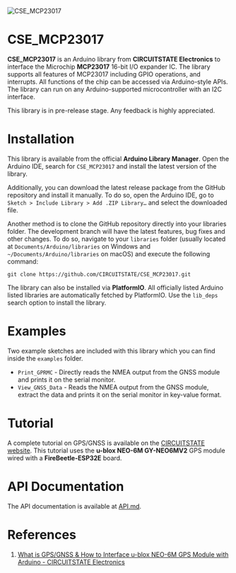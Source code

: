 
![CSE_MCP23017](https://socialify.git.ci/CIRCUITSTATE/CSE_MCP23017/image?description=1&font=KoHo&forks=1&issues=1&language=1&logo=https%3A%2F%2Fwww.circuitstate.com%2Fwp-content%2Fuploads%2F2024%2F05%2FCIRCUITSTATE-R-Emblem-20052024-2.svg&name=1&owner=1&pattern=Circuit%20Board&pulls=1&stargazers=1&theme=Auto)

# CSE_MCP23017

**CSE_MCP23017** is an Arduino library from **CIRCUITSTATE Electronics** to interface the Microchip **MCP23017** 16-bit I/O expander IC. The library supports all features of MCP23017 including GPIO operations, and interrupts. All functions of the chip can be accessed via Arduino-style APIs. The library can run on any Arduino-supported microcontroller with an I2C interface.

This library is in pre-release stage. Any feedback is highly appreciated.

# Installation

This library is available from the official **Arduino Library Manager**. Open the Arduino IDE, search for `CSE_MCP23017` and install the latest version of the library.

Additionally, you can download the latest release package from the GitHub repository and install it manually. To do so, open the Arduino IDE, go to `Sketch > Include Library > Add .ZIP Library…`​ and select the downloaded file.

Another method is to clone the GitHub repository directly into your libraries folder. The development branch will have the latest features, bug fixes and other changes. To do so, navigate to your `libraries` folder (usually located at `Documents/Arduino/libraries` on Windows and `~/Documents/Arduino/libraries` on macOS) and execute the following command:

```
git clone https://github.com/CIRCUITSTATE/CSE_MCP23017.git
```

The library can also be installed via **PlatformIO**. All officially listed Arduino listed libraries are automatically fetched by PlatformIO. Use the `lib_deps` search option to install the library.

# Examples

Two example sketches are included with this library which you can find inside the `examples` folder.

* `Print_GPRMC` - Directly reads the NMEA output from the GNSS module and prints it on the serial monitor.
* `View_GNSS_Data` - Reads the NMEA output from the GNSS module, extract the data and prints it on the serial monitor in key-value format.

# Tutorial

A complete tutorial on GPS/GNSS is available on the [CIRCUITSTATE website](https://www.circuitstate.com/tutorials/what-is-gps-gnss-how-to-interface-ublox-neo-6m-gps-module-with-arduino/). This tutorial uses the **u-blox NEO-6M GY-NEO6MV2** GPS module wired with a **FireBeetle-ESP32E** board.

# API Documentation

The API documentation is available at [API.md](/docs/API.md).

# References

1. [What is GPS/GNSS & How to Interface u-blox NEO-6M GPS Module with Arduino - CIRCUITSTATE Electronics](https://www.circuitstate.com/tutorials/what-is-gps-gnss-how-to-interface-ublox-neo-6m-gps-module-with-arduino/)

